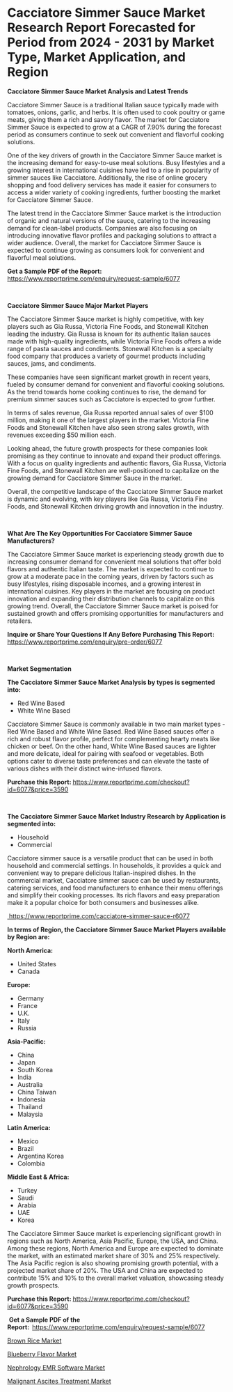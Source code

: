<p><h1>Cacciatore Simmer Sauce Market Research Report Forecasted for Period from 2024 -  2031 by Market Type, Market Application, and Region</h1></p><p><strong>Cacciatore Simmer Sauce Market Analysis and Latest Trends</strong></p>
<p><p>Cacciatore Simmer Sauce is a traditional Italian sauce typically made with tomatoes, onions, garlic, and herbs. It is often used to cook poultry or game meats, giving them a rich and savory flavor. The market for Cacciatore Simmer Sauce is expected to grow at a CAGR of 7.90% during the forecast period as consumers continue to seek out convenient and flavorful cooking solutions.</p><p>One of the key drivers of growth in the Cacciatore Simmer Sauce market is the increasing demand for easy-to-use meal solutions. Busy lifestyles and a growing interest in international cuisines have led to a rise in popularity of simmer sauces like Cacciatore. Additionally, the rise of online grocery shopping and food delivery services has made it easier for consumers to access a wider variety of cooking ingredients, further boosting the market for Cacciatore Simmer Sauce.</p><p>The latest trend in the Cacciatore Simmer Sauce market is the introduction of organic and natural versions of the sauce, catering to the increasing demand for clean-label products. Companies are also focusing on introducing innovative flavor profiles and packaging solutions to attract a wider audience. Overall, the market for Cacciatore Simmer Sauce is expected to continue growing as consumers look for convenient and flavorful meal solutions.</p></p>
<p><strong>Get a Sample PDF of the Report:&nbsp;</strong> <a href="https://www.reportprime.com/enquiry/request-sample/6077">https://www.reportprime.com/enquiry/request-sample/6077</a></p>
<p>&nbsp;</p>
<p><strong>Cacciatore Simmer Sauce Major Market Players</strong></p>
<p><p>The Cacciatore Simmer Sauce market is highly competitive, with key players such as Gia Russa, Victoria Fine Foods, and Stonewall Kitchen leading the industry. Gia Russa is known for its authentic Italian sauces made with high-quality ingredients, while Victoria Fine Foods offers a wide range of pasta sauces and condiments. Stonewall Kitchen is a specialty food company that produces a variety of gourmet products including sauces, jams, and condiments.</p><p>These companies have seen significant market growth in recent years, fueled by consumer demand for convenient and flavorful cooking solutions. As the trend towards home cooking continues to rise, the demand for premium simmer sauces such as Cacciatore is expected to grow further.</p><p>In terms of sales revenue, Gia Russa reported annual sales of over $100 million, making it one of the largest players in the market. Victoria Fine Foods and Stonewall Kitchen have also seen strong sales growth, with revenues exceeding $50 million each.</p><p>Looking ahead, the future growth prospects for these companies look promising as they continue to innovate and expand their product offerings. With a focus on quality ingredients and authentic flavors, Gia Russa, Victoria Fine Foods, and Stonewall Kitchen are well-positioned to capitalize on the growing demand for Cacciatore Simmer Sauce in the market.</p><p>Overall, the competitive landscape of the Cacciatore Simmer Sauce market is dynamic and evolving, with key players like Gia Russa, Victoria Fine Foods, and Stonewall Kitchen driving growth and innovation in the industry.</p></p>
<p>&nbsp;</p>
<p><strong>What Are The Key Opportunities For Cacciatore Simmer Sauce Manufacturers?</strong></p>
<p><p>The Cacciatore Simmer Sauce market is experiencing steady growth due to increasing consumer demand for convenient meal solutions that offer bold flavors and authentic Italian taste. The market is expected to continue to grow at a moderate pace in the coming years, driven by factors such as busy lifestyles, rising disposable incomes, and a growing interest in international cuisines. Key players in the market are focusing on product innovation and expanding their distribution channels to capitalize on this growing trend. Overall, the Cacciatore Simmer Sauce market is poised for sustained growth and offers promising opportunities for manufacturers and retailers.</p></p>
<p><strong>Inquire or Share Your Questions If Any Before Purchasing This Report:</strong> <a href="https://www.reportprime.com/enquiry/pre-order/6077">https://www.reportprime.com/enquiry/pre-order/6077</a></p>
<p>&nbsp;</p>
<p><strong>Market Segmentation</strong></p>
<p><strong>The Cacciatore Simmer Sauce Market Analysis by types is segmented into:</strong></p>
<p><ul><li>Red Wine Based</li><li>White Wine Based</li></ul></p>
<p><p>Cacciatore Simmer Sauce is commonly available in two main market types - Red Wine Based and White Wine Based. Red Wine Based sauces offer a rich and robust flavor profile, perfect for complementing hearty meats like chicken or beef. On the other hand, White Wine Based sauces are lighter and more delicate, ideal for pairing with seafood or vegetables. Both options cater to diverse taste preferences and can elevate the taste of various dishes with their distinct wine-infused flavors.</p></p>
<p><strong>Purchase this Report:&nbsp;</strong><a href="https://www.reportprime.com/checkout?id=6077&price=3590">https://www.reportprime.com/checkout?id=6077&price=3590</a></p>
<p>&nbsp;</p>
<p><strong>The Cacciatore Simmer Sauce Market Industry Research by Application is segmented into:</strong></p>
<p><ul><li>Household</li><li>Commercial</li></ul></p>
<p><p>Cacciatore simmer sauce is a versatile product that can be used in both household and commercial settings. In households, it provides a quick and convenient way to prepare delicious Italian-inspired dishes. In the commercial market, Cacciatore simmer sauce can be used by restaurants, catering services, and food manufacturers to enhance their menu offerings and simplify their cooking processes. Its rich flavors and easy preparation make it a popular choice for both consumers and businesses alike.</p></p>
<p><a href="https://www.reportprime.com/cacciatore-simmer-sauce-r6077">&nbsp;https://www.reportprime.com/cacciatore-simmer-sauce-r6077</a></p>
<p><strong>In terms of Region, the Cacciatore Simmer Sauce Market Players available by Region are:</strong></p>
<p>
    <p> <strong> North America: </strong>
        <ul>
            <li>United States</li>
            <li>Canada</li>
        </ul>
        </p> 
    <p> <strong> Europe: </strong>
        <ul>
            <li>Germany</li>
            <li>France</li>
            <li>U.K.</li>
            <li>Italy</li>
            <li>Russia</li>
        </ul>
        </p> 
    <p> <strong> Asia-Pacific: </strong>
        <ul>
            <li>China</li>
            <li>Japan</li>
            <li>South Korea</li>
            <li>India</li>
            <li>Australia</li>
            <li>China Taiwan</li>
            <li>Indonesia</li>
            <li>Thailand</li>
            <li>Malaysia</li>
        </ul>
        </p> 
    <p> <strong> Latin America: </strong>
        <ul>
            <li>Mexico</li>
            <li>Brazil</li>
            <li>Argentina Korea</li>
            <li>Colombia</li>
        </ul>
        </p> 
    <p> <strong> Middle East & Africa: </strong>
        <ul>
            <li>Turkey</li>
            <li>Saudi</li>
            <li>Arabia</li>
            <li>UAE</li>
            <li>Korea</li>
        </ul>
    </p>
    </p>
<p><p>The Cacciatore Simmer Sauce market is experiencing significant growth in regions such as North America, Asia Pacific, Europe, the USA, and China. Among these regions, North America and Europe are expected to dominate the market, with an estimated market share of 30% and 25% respectively. The Asia Pacific region is also showing promising growth potential, with a projected market share of 20%. The USA and China are expected to contribute 15% and 10% to the overall market valuation, showcasing steady growth prospects.</p></p>
<p><strong>Purchase this Report: </strong><a href="https://www.reportprime.com/checkout?id=6077&price=3590">https://www.reportprime.com/checkout?id=6077&price=3590</a></p>
<p>&nbsp;<strong>Get a Sample PDF of the Report:&nbsp;&nbsp;</strong><a href="https://www.reportprime.com/enquiry/request-sample/6077">https://www.reportprime.com/enquiry/request-sample/6077</a></p>
<p><strong></strong></p>
<p><p><a href="https://github.com/gdfhhhj/Market-Research-Report-List-5/blob/main/brown-rice-market.md">Brown Rice Market</a></p><p><a href="https://github.com/RichRobinson5/Market-Research-Report-List-6/blob/main/blueberry-flavor-market.md">Blueberry Flavor Market</a></p><p><a href="https://issuu.com/reportprime-2/docs/nephrology-emr-software-market-size-2030.pptx">Nephrology EMR Software Market</a></p><p><a href="https://issuu.com/reportprime-2/docs/malignant-ascites-treatment-market-size-2030.pptx">Malignant Ascites Treatment Market</a></p></p>
